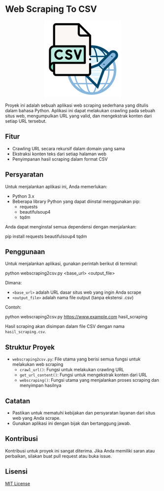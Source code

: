   # Web Scraping To CSV

  <p align="center">
    <img src="designs/icon.png" alt="icon" width="250" height="250">
  </p>

  Proyek ini adalah sebuah aplikasi web scraping sederhana yang ditulis dalam bahasa Python. Aplikasi ini dapat melakukan crawling pada sebuah situs web, mengumpulkan URL yang valid, dan mengekstrak konten dari setiap URL tersebut.

  ## Fitur

  - Crawling URL secara rekursif dalam domain yang sama
  - Ekstraksi konten teks dari setiap halaman web
  - Penyimpanan hasil scraping dalam format CSV

  ## Persyaratan

  Untuk menjalankan aplikasi ini, Anda memerlukan:

  - Python 3.x
  - Beberapa library Python yang dapat diinstal menggunakan pip:
    - requests
    - beautifulsoup4
    - tqdm

  Anda dapat menginstal semua dependensi dengan menjalankan:


  pip install requests beautifulsoup4 tqdm


  ## Penggunaan

  Untuk menjalankan aplikasi, gunakan perintah berikut di terminal:


  python webscraping2csv.py <base_url> <output_file>


  Dimana:
  - `<base_url>` adalah URL dasar situs web yang ingin Anda scrape
  - `<output_file>` adalah nama file output (tanpa ekstensi .csv)

  Contoh:


  python webscraping2csv.py https://www.example.com hasil_scraping


  Hasil scraping akan disimpan dalam file CSV dengan nama `hasil_scraping.csv`.

  ## Struktur Proyek

  - `webscraping2csv.py`: File utama yang berisi semua fungsi untuk melakukan web scraping
    - `crawl_url()`: Fungsi untuk melakukan crawling URL
    - `get_url_content()`: Fungsi untuk mengekstrak konten dari URL
    - `webscraping()`: Fungsi utama yang menjalankan proses scraping dan menyimpan hasilnya

  ## Catatan

  - Pastikan untuk mematuhi kebijakan dan persyaratan layanan dari situs web yang Anda scrape.
  - Gunakan aplikasi ini dengan bijak dan bertanggung jawab.

  ## Kontribusi

  Kontribusi untuk proyek ini sangat diterima. Jika Anda memiliki saran atau perbaikan, silakan buat pull request atau buka issue.

  ## Lisensi

  [MIT License](LICENSE)
